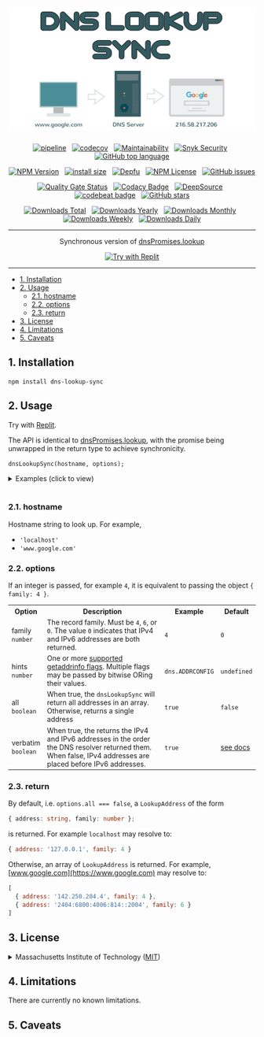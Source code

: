 <div align="center">

# [![DNS Lookup Sync](logo.svg)](https://github.com/nktnet1/dns-lookup-sync)

[![pipeline](https://github.com/nktnet1/dns-lookup-sync/actions/workflows/pipeline.yml/badge.svg)](https://github.com/nktnet1/dns-lookup-sync/actions/workflows/pipeline.yml)
&nbsp;
[![codecov](https://codecov.io/gh/nktnet1/dns-lookup-sync/branch/main/graph/badge.svg?token=RAC7SKJTGU)](https://codecov.io/gh/nktnet1/dns-lookup-sync)
&nbsp;
[![Maintainability](https://api.codeclimate.com/v1/badges/46c9b884916b726d91ed/maintainability)](https://codeclimate.com/github/nktnet1/dns-lookup-sync/maintainability)
&nbsp;
[![Snyk Security](https://snyk.io/test/github/nktnet1/dns-lookup-sync/badge.svg)](https://snyk.io/test/github/nktnet1/dns-lookup-sync)
&nbsp;
[![GitHub top language](https://img.shields.io/github/languages/top/nktnet1/dns-lookup-sync)](https://github.com/search?q=repo%3Anktnet1%2Fdns-lookup-sync++language%3ATypeScript&type=code)

[![NPM Version](https://img.shields.io/npm/v/dns-lookup-sync?logo=npm)](https://www.npmjs.com/package/dns-lookup-sync?activeTab=versions)
&nbsp;
[![install size](https://packagephobia.com/badge?p=dns-lookup-sync)](https://packagephobia.com/result?p=dns-lookup-sync)
&nbsp;
[![Depfu](https://badges.depfu.com/badges/8f864f96bde332adb2a53fb30c4832a6/overview.svg)](https://depfu.com/github/nktnet1/dns-lookup-sync?project_id=39390)
&nbsp;
[![NPM License](https://img.shields.io/npm/l/dns-lookup-sync)](https://opensource.org/license/mit/)
&nbsp;
[![GitHub issues](https://img.shields.io/github/issues/nktnet1/dns-lookup-sync.svg?style=social)](https://github.com/nktnet1/dns-lookup-sync/issues)

[![Quality Gate Status](https://sonarcloud.io/api/project_badges/measure?project=nktnet1_dns-lookup-sync&metric=alert_status)](https://sonarcloud.io/summary/new_code?id=nktnet1_dns-lookup-sync)
&nbsp;
[![Codacy Badge](https://app.codacy.com/project/badge/Grade/b56caf9395e743deaccd3a0a67d22819)](https://app.codacy.com/gh/nktnet1/dns-lookup-sync/dashboard?utm_source=gh&utm_medium=referral&utm_content=&utm_campaign=Badge_grade)
&nbsp;
[![DeepSource](https://app.deepsource.com/gh/nktnet1/dns-lookup-sync.svg/?label=active+issues&show_trend=true&token=_1JuBM2nzzo4t4DqFTdPMwwo)](https://app.deepsource.com/gh/nktnet1/dns-lookup-sync/)
&nbsp;
[![codebeat badge](https://codebeat.co/badges/20b443c6-3784-4b63-99de-c69f0701a633)](https://codebeat.co/projects/github-com-nktnet1-dns-lookup-sync-main)
&nbsp;
[![GitHub stars](https://img.shields.io/github/stars/nktnet1/dns-lookup-sync.svg?style=social)](https://github.com/nktnet1/dns-lookup-sync/stargazers)

[![Downloads Total](https://badgen.net/npm/dt/dns-lookup-sync)](https://moiva.io/?npm=dns-lookup-sync)
&nbsp;
[![Downloads Yearly](https://badgen.net/npm/dy/dns-lookup-sync)](https://moiva.io/?npm=dns-lookup-sync)
&nbsp;
[![Downloads Monthly](https://badgen.net/npm/dm/dns-lookup-sync)](https://moiva.io/?npm=dns-lookup-sync)
&nbsp;
[![Downloads Weekly](https://badgen.net/npm/dw/dns-lookup-sync)](https://moiva.io/?npm=dns-lookup-sync)
&nbsp;
[![Downloads Daily](https://badgen.net/npm/dd/dns-lookup-sync)](https://moiva.io/?npm=dns-lookup-sync)

---

Synchronous version of [dnsPromises.lookup](https://nodejs.org/api/dns.html#dnspromiseslookuphostname-options)

[![Try with Replit](https://replit.com/badge?caption=Try%20with%20Replit)](https://replit.com/@nktnet1/dns-lookup-sync-example#index.js)

</div>

---

- [1. Installation](#1-installation)
- [2. Usage](#2-usage)
    - [2.1. hostname](#21-hostname)
    - [2.2. options](#22-options)
    - [2.3. return](#23-return)
- [3. License](#3-license)
- [4. Limitations](#4-limitations)
- [5. Caveats](#5-caveats)

## 1. Installation

```
npm install dns-lookup-sync
```

## 2. Usage

Try with [Replit](https://replit.com/@nktnet1/dns-lookup-sync-example#index.js).

The API is identical to [dnsPromises.lookup](https://nodejs.org/api/dns.html#dnspromiseslookuphostname-options), with the promise being unwrapped in the return type to achieve synchronicity.

```
dnsLookupSync(hostname, options);
```

<details closed>
<summary>Examples (click to view)</summary>

<br/>

Looking up `'localhost'` with default options

```javascript
const dnsLookupSync = require('dns-lookup-sync');

console.log(dnsLookupSync('localhost'));

// Sample output:
// { address: '127.0.0.1', family: 4 }

```

Looking up a list of addresses from `'www.google.com'`

```javascript
const dnsLookupSync = require('dns-lookup-sync');

console.log(dnsLookupSync('www.google.com', { all: true }));

// Sample output:
// [
//   { address: '172.217.167.100', family: 4 },
//   { address: '2404:6800:4006:80b::2004', family: 6 }
// ]
```


</details>

<br/>

### 2.1. hostname

Hostname string to look up. For example,
- `'localhost'`
- `'www.google.com'`

### 2.2. options

If an integer is passed, for example `4`, it is equivalent to passing the object `{ family: 4 }`.

<table>
  <tr>
    <th>Option</th>
    <th>Description</th>
    <th>Example</th>
    <th>Default</th>
  </tr>

  <tr>
    <td>family<br /><code>number</code></td>
    <td>
      The record family. Must be <code>4</code>, <code>6</code>, or <code>0</code>. The value <code>0</code> indicates that IPv4 and IPv6 addresses are both returned.
    </td>
    <td><code>4</code></td>
    <td><code>0</code></td>

  <tr>
    <td>hints<br/><code>number</code></td>
    <td>One or more <a href="https://nodejs.org/api/dns.html#supported-getaddrinfo-flags">supported getaddrinfo flags</a>. Multiple flags may be passed by bitwise ORing their values.</td>
    <td>
      <code>dns.ADDRCONFIG</code>
    </td>
    <td><code>undefined</code></td>
  </tr>

  <tr>
    <td>all<br/><code>boolean</code></td>
    <td>When true, the <code>dnsLookupSync</code> will return all addresses in an array. Otherwise, returns a single address</td>
    <td>
      <code>true</code>
    </td>
    <td><code>false</code></td>
  </tr>

  <tr>
    <td>verbatim<br/><code>boolean</code></td>
    <td>
      When true, the returns the IPv4 and IPv6 addresses in the order the DNS resolver returned them. When false, IPv4 addresses are placed before IPv6 addresses.
    </td>
    <td>
      <code>true</code>
    </td>
    <td><a href="https://nodejs.org/api/dns.html#dnspromiseslookuphostname-options">see docs</a></td>
  </tr>
</table>

### 2.3. return

By default, i.e.  `options.all === false`, a `LookupAddress` of the form
```typescript
{ address: string, family: number };
```

is returned. For example `localhost` may resolve to:
```javascript
{ address: '127.0.0.1', family: 4 }
```

Otherwise, an array of `LookupAddress` is returned. For example, [www.google.com](https://www.google.com) may resolve to:
```javascript
[
  { address: '142.250.204.4', family: 4 },
  { address: '2404:6800:4006:814::2004', family: 6 }
]
```


## 3. License

<details closed>
<summary>
  Massachusetts Institute of Technology
  (<a href="https://opensource.org/license/mit" target="_blank">MIT</a>)
</summary>

<br/>

```
Copyright (c) 2023 Khiet Tam Nguyen

Permission is hereby granted, free of charge, to any person obtaining a
copy of this software and associated documentation files (the “Software”),
to deal in the Software without restriction, including without limitation
the rights to use, copy, modify, merge, publish, distribute, sublicense,
and/or sell copies of the Software, and to permit persons to whom the
Software is furnished to do so, subject to the following conditions:

The above copyright notice and this permission notice shall be included in
all copies or substantial portions of the Software.

THE SOFTWARE IS PROVIDED “AS IS”, WITHOUT WARRANTY OF ANY KIND, EXPRESS OR
IMPLIED, INCLUDING BUT NOT LIMITED TO THE WARRANTIES OF MERCHANTABILITY,
FITNESS FOR A PARTICULAR PURPOSE AND NONINFRINGEMENT. IN NO EVENT SHALL
THE AUTHORS OR COPYRIGHT HOLDERS BE LIABLE FOR ANY CLAIM, DAMAGES OR OTHER
LIABILITY, WHETHER IN AN ACTION OF CONTRACT, TORT OR OTHERWISE, ARISING
FROM, OUT OF OR IN CONNECTION WITH THE SOFTWARE OR THE USE OR OTHER
DEALINGS IN THE SOFTWARE.
```

</details>

## 4. Limitations

There are currently no known limitations.

## 5. Caveats
